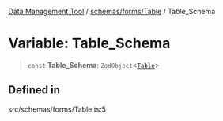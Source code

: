 [Data Management Tool](../../../../index.md) / [schemas/forms/Table](../index.md) / Table\_Schema

# Variable: Table\_Schema

> `const` **Table\_Schema**: `ZodObject`\<[`Table`](../type-aliases/Table.md)\>

## Defined in

src/schemas/forms/Table.ts:5
